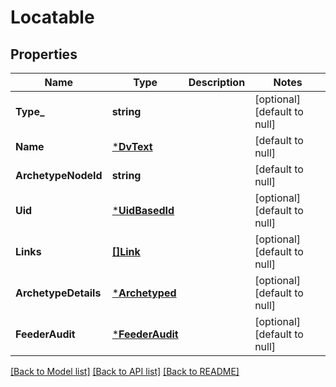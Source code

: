 # Locatable

## Properties
Name | Type | Description | Notes
------------ | ------------- | ------------- | -------------
**Type_** | **string** |  | [optional] [default to null]
**Name** | [***DvText**](DvText.md) |  | [default to null]
**ArchetypeNodeId** | **string** |  | [default to null]
**Uid** | [***UidBasedId**](UidBasedId.md) |  | [optional] [default to null]
**Links** | [**[]Link**](Link.md) |  | [optional] [default to null]
**ArchetypeDetails** | [***Archetyped**](Archetyped.md) |  | [optional] [default to null]
**FeederAudit** | [***FeederAudit**](FeederAudit.md) |  | [optional] [default to null]

[[Back to Model list]](../README.md#documentation-for-models) [[Back to API list]](../README.md#documentation-for-api-endpoints) [[Back to README]](../README.md)

